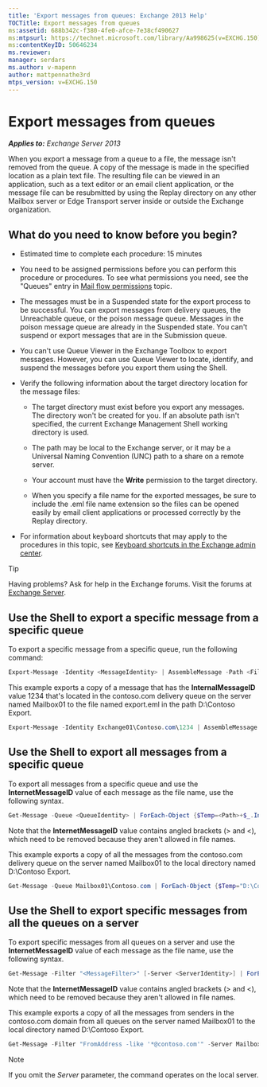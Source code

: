 ```yaml
---
title: 'Export messages from queues: Exchange 2013 Help'
TOCTitle: Export messages from queues
ms:assetid: 688b342c-f380-4fe0-afce-7e38cf490627
ms:mtpsurl: https://technet.microsoft.com/library/Aa998625(v=EXCHG.150)
ms:contentKeyID: 50646234
ms.reviewer: 
manager: serdars
ms.author: v-mapenn
author: mattpennathe3rd
mtps_version: v=EXCHG.150
---
```


# Export messages from queues

_**Applies to:** Exchange Server 2013_

When you export a message from a queue to a file, the message isn't removed from the queue. A copy of the message is made in the specified location as a plain text file. The resulting file can be viewed in an application, such as a text editor or an email client application, or the message file can be resubmitted by using the Replay directory on any other Mailbox server or Edge Transport server inside or outside the Exchange organization.

## What do you need to know before you begin?

- Estimated time to complete each procedure: 15 minutes

- You need to be assigned permissions before you can perform this procedure or procedures. To see what permissions you need, see the "Queues" entry in [Mail flow permissions](mail-flow-permissions-exchange-2013-help.md) topic.

- The messages must be in a Suspended state for the export process to be successful. You can export messages from delivery queues, the Unreachable queue, or the poison message queue. Messages in the poison message queue are already in the Suspended state. You can't suspend or export messages that are in the Submission queue.

- You can't use Queue Viewer in the Exchange Toolbox to export messages. However, you can use Queue Viewer to locate, identify, and suspend the messages before you export them using the Shell.

- Verify the following information about the target directory location for the message files:

  - The target directory must exist before you export any messages. The directory won't be created for you. If an absolute path isn't specified, the current Exchange Management Shell working directory is used.

  - The path may be local to the Exchange server, or it may be a Universal Naming Convention (UNC) path to a share on a remote server.

  - Your account must have the **Write** permission to the target directory.

  - When you specify a file name for the exported messages, be sure to include the .eml file name extension so the files can be opened easily by email client applications or processed correctly by the Replay directory.

- For information about keyboard shortcuts that may apply to the procedures in this topic, see [Keyboard shortcuts in the Exchange admin center](keyboard-shortcuts-in-the-exchange-admin-center-2013-help.md).

> [!TIP]
> Having problems? Ask for help in the Exchange forums. Visit the forums at [Exchange Server](https://go.microsoft.com/fwlink/p/?linkid=60612).

## Use the Shell to export a specific message from a specific queue

To export a specific message from a specific queue, run the following command:

```powershell
Export-Message -Identity <MessageIdentity> | AssembleMessage -Path <FilePath>\<FileName>.eml
```

This example exports a copy of a message that has the **InternalMessageID** value 1234 that's located in the contoso.com delivery queue on the server named Mailbox01 to the file named export.eml in the path D:\\Contoso Export.

```powershell
Export-Message -Identity Exchange01\Contoso.com\1234 | AssembleMessage -Path "D:\Contoso Export\export.eml"
```

## Use the Shell to export all messages from a specific queue

To export all messages from a specific queue and use the **InternetMessageID** value of each message as the file name, use the following syntax.

```powershell
Get-Message -Queue <QueueIdentity> | ForEach-Object {$Temp=<Path>+$_.InternetMessageID+".eml";$Temp=$Temp.Replace("<","_");$Temp=$Temp.Replace(">","_");Export-Message $_.Identity | AssembleMessage -Path $Temp}
```

Note that the **InternetMessageID** value contains angled brackets (\> and \<), which need to be removed because they aren't allowed in file names.

This example exports a copy of all the messages from the contoso.com delivery queue on the server named Mailbox01 to the local directory named D:\\Contoso Export.

```powershell
Get-Message -Queue Mailbox01\Contoso.com | ForEach-Object {$Temp="D:\Contoso Export\"+$_.InternetMessageID+".eml";$Temp=$Temp.Replace("<","_");$Temp=$Temp.Replace(">","_");Export-Message $_.Identity | AssembleMessage -Path $Temp}
```

## Use the Shell to export specific messages from all the queues on a server

To export specific messages from all queues on a server and use the **InternetMessageID** value of each message as the file name, use the following syntax.

```powershell
Get-Message -Filter "<MessageFilter>" [-Server <ServerIdentity>] | ForEach-Object {$Temp=<Path>+$_.InternetMessageID+".eml";$Temp=$Temp.Replace("<","_");$Temp=$Temp.Replace(">","_");Export-Message $_.Identity | AssembleMessage -Path $Temp}
```

Note that the **InternetMessageID** value contains angled brackets (\> and \<), which need to be removed because they aren't allowed in file names.

This example exports a copy of all the messages from senders in the contoso.com domain from all queues on the server named Mailbox01 to the local directory named D:\\Contoso Export.

```powershell
Get-Message -Filter "FromAddress -like '*@contoso.com'" -Server Mailbox01 | ForEach-Object {$Temp="D:\Contoso Export\"+$_.InternetMessageID+".eml";$Temp=$Temp.Replace("<","_");$Temp=$Temp.Replace(">","_");Export-Message $_.Identity | AssembleMessage -Path $Temp}
```

> [!NOTE]
> If you omit the <EM>Server</EM> parameter, the command operates on the local server.
